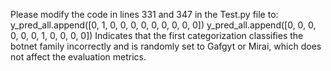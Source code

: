 Please modify the code in lines 331 and 347 in the Test.py file to:
y_pred_all.append([0, 1, 0, 0, 0, 0, 0, 0, 0, 0, 0])
y_pred_all.append([0, 0, 0, 0, 0, 0, 1, 0, 0, 0, 0])
Indicates that the first categorization classifies the botnet family incorrectly and is randomly set to Gafgyt or Mirai, which does not affect the evaluation metrics.
